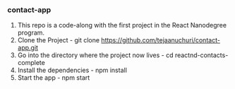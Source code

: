 ### contact-app

1. This repo is a code-along with the first project in the React Nanodegree program.
2. Clone the Project - git clone https://github.com/tejaanuchuri/contact-app.git
3. Go into the directory where the project now lives - cd reactnd-contacts-complete
4. Install the dependencies - npm install
5. Start the app - npm start
